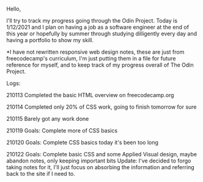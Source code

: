 Hello, 

I'll try to track my progress going through the Odin Project. Today is 1/12/2021 and I plan on having a job as a software engineer at the end of this year or hopefully by summer through studying dilligently every day and having a portfolio to show my skill. 

*I have not rewritten responsive web design notes, these are just from freecodecamp's curriculum, I'm just putting them in a file for future reference for myself, and to keep track of my progress overall of The Odin Project.

Logs:

210113
Completed the basic HTML overview on freecodecamp.org

210114
Completed only 20% of CSS work, going to finish tomorrow for sure

210115
Barely got any work done

210119
Goals: 
Complete more of CSS basics

210120
Goals:
Complete CSS basics today it's been too long 

210122
Goals:
Complete basic CSS and some Applied Visual design, maybe abandon notes, only keeping important bits
Update:
I've decided to forgo taking notes for it, I'll just focus on absorbing the information and referring back to the site if I need to. 